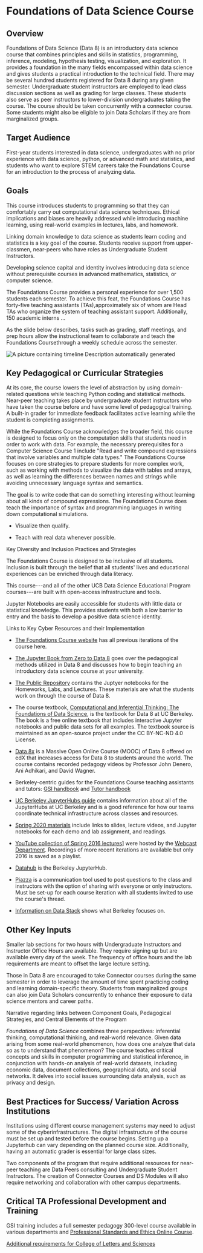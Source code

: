 # Foundations of Data Science Course

## Overview

Foundations of Data Science (Data 8) is an introductory data science course that
combines principles and skills in statistics, programming, inference, modeling,
hypothesis testing, visualization, and exploration. It provides a foundation in
the many fields encompassed within data science and gives students a practical
introduction to the technical field. There may be several hundred students
registered for Data 8 during any given semester. Undergraduate student
instructors are employed to lead class discussion sections as well as grading
for large classes. These students also serve as peer instructors to
lower-division undergraduates taking the course. The course should be taken
concurrently with a connector course. Some students might also be eligible to
join Data Scholars if they are from marginalized groups.

## Target Audience

First-year students interested in data science, undergraduates with no prior
experience with data science, python, or advanced math and statistics, and
students who want to explore STEM careers take the Foundations Course for an
introduction to the process of analyzing data.

## Goals

This course introduces students to programming so that they can comfortably
carry out computational data science techniques. Ethical implications and biases
are heavily addressed while introducing machine learning, using real-world
examples in lectures, labs, and homework.

Linking domain knowledge to data science as students learn coding and statistics
is a key goal of the course. Students receive support from upper-classmen,
near-peers who have roles as Undergraduate Student Instructors.

Developing science capital and identity involves introducing data science
without prerequisite courses in advanced mathematics, statistics, or computer
science.

The Foundations Course provides a personal experience for over 1,500 students
each semester. To achieve this feat, the Foundations Course has forty-five
teaching assistants (TAs),approximately six of whom are Head TAs who organize
the system of teaching assistant support. Additionally, 150 academic interns
\...

As the slide below describes, tasks such as grading, staff meetings, and prep
hours allow the instructional team to collaborate and teach the Foundations
Coursethrough a weekly schedule across the semester.

![A picture containing timeline Description automatically
generated](../media/image22.png)

## Key Pedagogical or Curricular Strategies

At its core, the course lowers the level of abstraction by using domain-related
questions while teaching Python coding and statistical methods. Near-peer
teaching takes place by undergraduate student instructors who have taken the
course before and have some level of pedagogical training. A built-in grader for
immediate feedback facilitates active learning while the student is completing
assignments.

While the Foundations Course acknowledges the broader field, this course is
designed to focus only on the computation skills that students need in order to
work with data. For example, the necessary prerequisites for a Computer Science
Course 1 include "Read and write compound expressions that involve variables and
multiple data types." The Foundations Course focuses on core strategies to
prepare students for more complex work, such as working with methods to
visualize the data with tables and arrays, as well as learning the differences
between names and strings while avoiding unnecessary language syntax and
semantics.

The goal is to write code that can do something interesting without learning
about all kinds of compound expressions. The Foundations Course does teach the
importance of syntax and programming languages in writing down computational
simulations.

-   Visualize then qualify.

-   Teach with real data whenever possible.

Key Diversity and Inclusion Practices and Strategies

The Foundations Course is designed to be inclusive of all students. Inclusion is
built through the belief that all students' lives and educational experiences
can be enriched through data literacy.

This course---and all of the other UCB Data Science Educational Program
courses---are built with open-access infrastructure and tools.

Jupyter Notebooks are easily accessible for students with little data or
statistical knowledge. This provides students with both a low barrier to entry
and the basis to develop a positive data science identity.

Links to Key Cyber Resources and their Implementation

-   [The Foundations Course website](http://data8.org/) has all previous
    iterations of the course here.

-   [The Jupyter Book from Zero to Data
    8](http://data8.org/zero-to-data-8/intro) goes over the pedagogical methods
    utilized in Data 8 and discusses how to begin teaching an introductory data
    science course at your university.

-   [The Public Repository](https://github.com/data-8/materials-sp20) contains
    the Juptyer notebooks for the Homeworks, Labs, and Lectures. These materials
    are what the students work on through the course of Data 8.

-   The course textbook, [Computational and Inferential Thinking: The
    Foundations of Data
    Science](https://www.inferentialthinking.com/chapters/intro), is the
    textbook for Data 8 at UC Berkeley. The book is a free online textbook that
    includes interactive Jupyter notebooks and public data sets for all
    examples. The textbook source is maintained as an open-source project under
    the CC BY-NC-ND 4.0 License.

-   [Data
    8x](https://www.edx.org/professional-certificate/berkeleyx-foundations-of-data-science)
    is a Massive Open Online Course (MOOC) of Data 8 offered on edX that
    increases access for Data 8 to students around the world. The course
    contains recorded pedagogy videos by Professor John Denero, Ani Adhikari,
    and David Wagner.

-   Berkeley-centric guides for the Foundations Course teaching assistants and
    tutors: [GSI
    handbook](https://docs.google.com/document/d/12Omx9ReOavGjZb8Rk71BQzHK3MZ6EBE9YMpph0qP6Rg/edit)
    and [Tutor
    handbook](https://docs.google.com/document/d/1ja7gkIa5ueHaoFJSdcRQamcTTi_T_t3O9ZHSZQ_KUvI/edit)

-   [UC Berkeley JupyterHubs
    guide](https://docs.datahub.berkeley.edu/en/latest/) contains information
    about all of the JupyterHubs at UC Berkeley and is a good reference for how
    our teams coordinate technical infrastructure across classes and resources.

-   [Spring 2020 materials](http://data8.org/sp20/) include links to slides,
    lecture videos, and Jupyter notebooks for each demo and lab assignment, and
    readings.

-   [YouTube collection of Spring 2016
    lectures](https://www.youtube.com/playlist?list=PLFeJ2hV8Fyt7mjvwrDQ2QNYEYdtKSNA0y)]
    were hosted by the [Webcast
    Department](https://www.youtube.com/channel/UCEXfTs0jS6D_0nwf1nAeF8A/featured).
    Recordings of more recent iterations are available but only 2016 is saved as
    a playlist.

-   [Datahub](https://datahub.berkeley.edu/) is the Berkeley JupyterHub.

-   [Piazza](https://en.wikipedia.org/wiki/Piazza_(web_service)) is a
    communication tool used to post questions to the class and instructors with
    the option of sharing with everyone or only instructors. Must be set-up for
    each course iteration with all students invited to use the course's thread.

-   [Information on Data
    Stack](https://data.berkeley.edu/academics/resources/berkeley-data-stack)
    shows what Berkeley focuses on.

## Other Key Inputs

Smaller lab sections for two hours with Undergraduate Instructors and Instructor
Office Hours are available. They require signing up but are available every day
of the week. The frequency of office hours and the lab requirements are meant to
offset the large lecture setting.

Those in Data 8 are encouraged to take Connector courses during the same
semester in order to leverage the amount of time spent practicing coding and
learning domain-specific theory. Students from marginalized groups can also join
Data Scholars concurrently to enhance their exposure to data science mentors and
career paths.

Narrative regarding links between Component Goals, Pedagogical Strategies, and
Central Elements of the Program

*Foundations of Data Science* combines three perspectives: inferential thinking,
computational thinking, and real-world relevance. Given data arising from some
real-world phenomenon, how does one analyze that data so as to understand that
phenomenon? The course teaches critical concepts and skills in computer
programming and statistical inference, in conjunction with hands-on analysis of
real-world datasets, including economic data, document collections, geographical
data, and social networks. It delves into social issues surrounding data
analysis, such as privacy and design.

## Best Practices for Success/ Variation Across Institutions

Institutions using different course management systems may need to adjust some
of the cyberinfrastructures. The digital infrastructure of the course must be
set up and tested before the course begins. Setting up a Jupyterhub can vary
depending on the planned course size. Additionally, having an automatic grader
is essential for large class sizes.

Two components of the program that require additional resources for near-peer
teaching are Data Peers consulting and Undergraduate Student Instructors. The
creation of Connector Courses and DS Modules will also require networking and
collaboration with other campus departments.

## Critical TA Professional Development and Training

GSI training includes a full semester pedagogy 300-level course available in
various departments and [Professional Standards and Ethics Online
Course](https://gsi.berkeley.edu/programs-services/ethics-course/).

[Additional requirements for College of Letters and
Sciences](https://ls.berkeley.edu/faculty-and-staff-resources/faculty-personnel-and-budgetary-information/gsi-postdoctoral-0)
